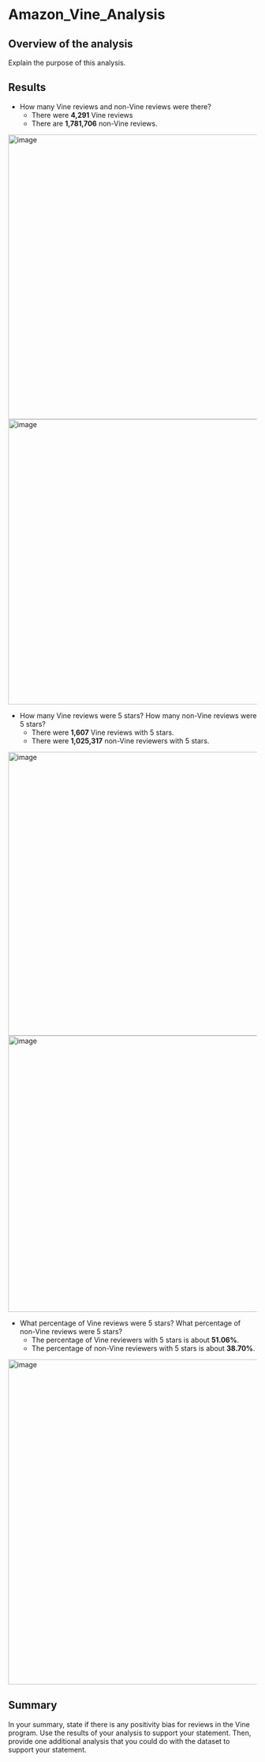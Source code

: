 # Amazon_Vine_Analysis

## Overview of the analysis
Explain the purpose of this analysis.

## Results

- How many Vine reviews and non-Vine reviews were there?
  - There were **4,291** Vine reviews 
  - There are **1,781,706** non-Vine reviews. 
<img width="576" alt="image" src="https://user-images.githubusercontent.com/58046234/163722447-235f9b5f-9c0a-44b4-97fd-79b93246fcca.png">
<img width="577" alt="image" src="https://user-images.githubusercontent.com/58046234/163722483-f85e2b9e-09c1-4655-9d50-73e99f4bc978.png">

- How many Vine reviews were 5 stars? How many non-Vine reviews were 5 stars?
  - There were **1,607** Vine reviews with 5 stars. 
  - There were **1,025,317** non-Vine reviewers with 5 stars. 
<img width="574" alt="image" src="https://user-images.githubusercontent.com/58046234/163722747-50efae03-f427-41cd-8750-79d7cf834e1e.png">
<img width="559" alt="image" src="https://user-images.githubusercontent.com/58046234/163722658-9940bbac-214d-4f62-b975-1278d80bfdff.png">

- What percentage of Vine reviews were 5 stars? What percentage of non-Vine reviews were 5 stars?
  - The percentage of Vine reviewers with 5 stars is about **51.06%**. 
  - The percentage of non-Vine reviewers with 5 stars is about **38.70%**.
<img width="658" alt="image" src="https://user-images.githubusercontent.com/58046234/163722901-8ee0f0f1-31ff-40ff-8138-43d78e933abc.png">

## Summary
In your summary, state if there is any positivity bias for reviews in the Vine program. Use the results of your analysis to support your statement. Then, provide one additional analysis that you could do with the dataset to support your statement.
